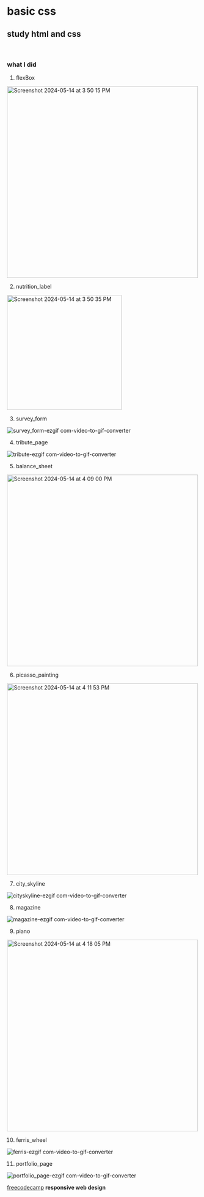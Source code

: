 # basic css
## study html and css 
</br>


### what I did

1. flexBox

<img width="500" alt="Screenshot 2024-05-14 at 3 50 15 PM" src="https://github.com/lenn-dev/basic_CSS/assets/37726487/1ba8dead-97b1-4b66-a088-9bafad9dbaff">

2. nutrition_label

<img width="300" alt="Screenshot 2024-05-14 at 3 50 35 PM" src="https://github.com/lenn-dev/basic_CSS/assets/37726487/df5067d8-7ad1-4cf9-ae16-e8f1f4dd38c5">

3. survey_form


![survey_form-ezgif com-video-to-gif-converter](https://github.com/lenn-dev/basic_CSS/assets/37726487/38c6efd8-b92a-4662-b456-f5c0f64d953b)



4. tribute_page

![tribute-ezgif com-video-to-gif-converter](https://github.com/lenn-dev/basic_CSS/assets/37726487/0f808494-4233-4b58-9467-6b5ec2a55b43)



5. balance_sheet

<img width="500" alt="Screenshot 2024-05-14 at 4 09 00 PM" src="https://github.com/lenn-dev/basic_CSS/assets/37726487/23eeb366-2045-4aa4-a1cf-a9131bbfdcc8">


6. picasso_painting

<img width="500" alt="Screenshot 2024-05-14 at 4 11 53 PM" src="https://github.com/lenn-dev/basic_CSS/assets/37726487/f2973ad4-5bca-4e4c-a1b5-271564db3949">


7. city_skyline


![cityskyline-ezgif com-video-to-gif-converter](https://github.com/lenn-dev/basic_CSS/assets/37726487/84e77c25-a490-449f-a5e2-1b7ccbc16965)





8. magazine


![magazine-ezgif com-video-to-gif-converter](https://github.com/lenn-dev/basic_CSS/assets/37726487/7eaacc5c-0252-481f-bf28-bc2dfdf4d9fc)



9. piano

<img width="500" alt="Screenshot 2024-05-14 at 4 18 05 PM" src="https://github.com/lenn-dev/basic_CSS/assets/37726487/93572e6e-4be9-47ae-8952-42ac1085a595">


10. ferris_wheel

![ferris-ezgif com-video-to-gif-converter](https://github.com/lenn-dev/basic_CSS/assets/37726487/d4a2cb75-10a7-4ec2-8d90-cc013ccda2e0)


11. portfolio_page

![portfolio_page-ezgif com-video-to-gif-converter](https://github.com/lenn-dev/basic_CSS/assets/37726487/f8c94eb4-648b-4d4e-a3cc-82435e99c2ce)





[freecodecamp](https://www.freecodecamp.org/learn/2022/responsive-web-design/) __responsive web design__ 
